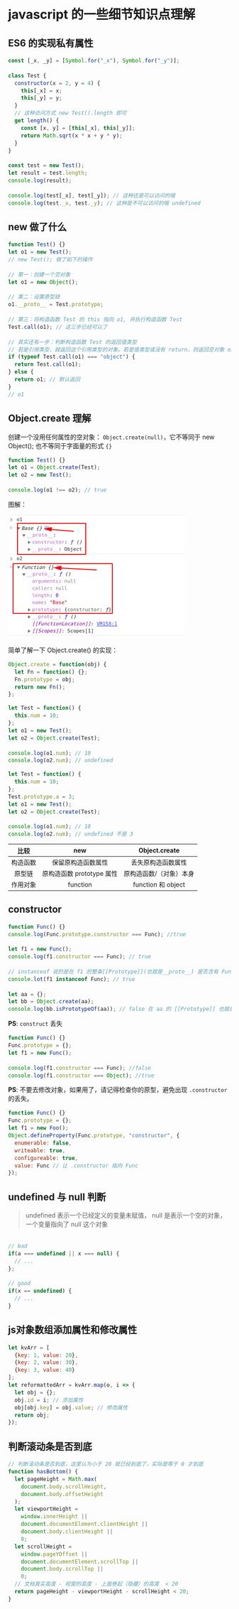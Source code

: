 # javascript 的一些细节知识点理解

## ES6 的实现私有属性

```javascript
const [_x, _y] = [Symbol.for("_x"), Symbol.for("_y")];

class Test {
  constructor(x = 2, y = 4) {
    this[_x] = x;
    this[_y] = y;
  }
  // 这种访问方式 new Test().length 即可
  get length() {
    const [x, y] = [this[_x], this[_y]];
    return Math.sqrt(x * x + y * y);
  }
}

const test = new Test();
let result = test.length;
console.log(result);

console.log(test[_x], test[_y]); // 这种还是可以访问的哦
console.log(test._x, test._y); // 这种是不可以访问的哦 undefined
```

## new 做了什么

```javascript
function Test() {}
let o1 = new Test();
// new Test(); 做了如下的操作

// 第一：创建一个空对象
let o1 = new Object();

// 第二：设置原型链
o1.__proto__ = Test.prototype;

// 第三：将构造函数 Test 的 this 指向 o1, 并执行构造函数 Test
Test.call(o1); // 这三步已经可以了

// 其实还有一步：判断构造函数 Test 的返回值类型
// 若是引用类型，就返回这个引用类型的对象。若是值类型或没有 return，则返回空对象 o1。
if (typeof Test.call(o1) === "object") {
  return Test.call(o1);
} else {
  return o1; // 默认返回
}
// o1
```

## Object.create 理解

创建一个没用任何属性的空对象： `Object.create(null)`，它不等同于 new Object(); 也不等同于字面量的形式 `{}`

```javascript
function Test() {}
let o1 = Object.create(Test);
let o2 = new Test();

console.log(o1 !== o2); // true
```

图解：

![Object.create() 与 new 的区别](<Object.create()与new的区别.png> "Object.create() 与 new 的区别")

简单了解一下 Object.create() 的实现：

```javascript
Object.create = function(obj) {
  let Fn = function() {};
  Fn.prototype = obj;
  return new Fn();
};
```

```javascript
let Test = function() {
  this.num = 10;
};
let o1 = new Test();
let o2 = Object.create(Test);

console.log(o1.num); // 10
console.log(o2.num); // undefined
```

```javascript
let Test = function() {
  this.num = 10;
};
Test.prototype.a = 3;
let o1 = new Test();
let o2 = Object.create(Test);

console.log(o1.num); // 10
console.log(o2.num); // undefined 不是 3
```

|   比较   |            new            |      Object.create      |
| :------: | :-----------------------: | :---------------------: |
| 构造函数 |    保留原构造函数属性     |   丢失原构造函数属性    |
|  原型链  | 原构造函数 prototype 属性 | 原构造函数/（对象）本身 |
| 作用对象 |         function          |   function 和 object    |

## constructor

```javascript
function Func() {}
console.log(Func.prototype.constructor === Func); //true

let f1 = new Func();
console.log(f1.constructor === Func); // true

// instanceof 说的是在 f1 的整条[[Prototype]](也就是__proto__) 是否含有 Func.prototype 对象。
console.lot(f1 instanceof Func); // true

let aa = {};
let bb = Object.create(aa);
console.log(bb.isPrototypeOf(aa)); // false 在 aa 的 [[Prototype]] 也就是 __proto__ 上是否出现过 bb
```

**PS**: `construct` 丢失

```javascript
function Func() {}
Func.prototype = {};
let f1 = new Func();

console.log(f1.constructor === Func); //false
console.log(f1.constructor === Object); //true
```

**PS**: 不要去修改对象，如果用了，请记得检查你的原型，避免出现 `.constructor` 的丢失。

```javascript
function Func() {}
Func.prototype = {};
let f1 = new Foo();
Object.defineProperty(Func.prototype, "constructor", {
  enumerable: false,
  writeable: true,
  configureable: true,
  value: Func // 让 .constructor 指向 Func
});
```

## undefined 与 null 判断

> undefined 表示一个已经定义的变量未赋值， null 是表示一个空的对象，一个变量指向了 null 这个对象

```javascript

// bad
if(a === undefined || x === null) {
  // ...
};

// good
if(x == undefined) {
  // ...
}
```

## js对象数组添加属性和修改属性

```javascript
let kvArr = [
  {key: 1, value: 20},
  {key: 2, value: 30},
  {key: 3, value: 40}
];
let reformattedArr = kvArr.map(o, i => {
  let obj = {};
  obj.id = i; // 添加属性
  obj[obj.key] = obj.value; // 修改属性
  return obj;
});
```

## 判断滚动条是否到底

```javascript
// 判断滚动条是否到底，这里认为小于 20 就已经到底了，实际是等于 0 才到底
function hasBottom() {
  let pageHeight = Math.max(
    document.body.scrollHeight,
    document.body.offsetHeight
  );
  let viewportHeight =
    window.innerHeight ||
    document.documentElement.clientHeight ||
    document.body.clientHeight ||
    0;
  let scrollHeight =
    window.pageYOffset ||
    document.documentElement.scrollTop ||
    document.body.scrollTop ||
    0;
  // 文档真实高度 - 视窗的高度 - 上面卷起（隐藏）的高度  < 20
  return pageHeight - viewportHeight - scrollHeight < 20;
}
```
